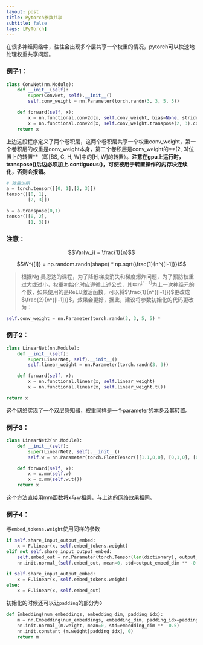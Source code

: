 ```yaml
---
layout: post
title: Pytorch参数共享
subtitle: false
tags: [PyTorch]
---
```


<!-- ## Pytorch参数共享 -->
在很多神经网络中，往往会出现多个层共享一个权重的情况，pytorch可以快速地处理权重共享问题。

### 例子1：

```python
class ConvNet(nn.Module):
    def __init__(self):
        super(ConvNet, self).__init__()
        self.conv_weight = nn.Parameter(torch.randn(3, 3, 5, 5))

    def forward(self, x):
        x = nn.functional.conv2d(x, self.conv_weight, bias=None, stride=1, padding=2, dilation=1, groups=1)
        x = nn.functional.conv2d(x, self.conv_weight.transpose(2, 3).contiguous(), bias=None, stride=1, padding=0, dilation=1, groups=1)
    return x

```

上边这段程序定义了两个卷积层，这两个卷积层共享一个权重conv_weight，第一个卷积层的权重是conv_weight本身，第二个卷积层是conv_weight的**(2, 3)位置上的转置**（即[BS, C, H, W]中的[H, W]的转置）。**注意在gpu上运行时，transpose()后边必须加上.contiguous()，可使被用于转置操作的内存块连续化，否则会报错。**

```python
# 转置说明
a = torch.tensor([[0, 1],[2, 3]])
tensor([[0, 1],
        [2, 3]])

b = a.transpose(0,1)
tensor([[0, 2],
        [1, 3]])
```

### 注意：

$$Var(w_i) = \frac{1}{n}$$

$$W^{[l]} = np.random.randn(shape) * np.sqrt(\frac{1}{n^{[l-1]}})$$

> 根据Ng 吴恩达的课程，为了降低梯度消失和梯度爆炸问题，为了预防权重过大或过小，权重初始化时应遵循上述公式，其中$n^{[l-1]}$为上一次神经元的个数，如果使用的是ReLU激活函数，可以将$\frac{1}{n^{[l-1]}}$更改成$\frac{2}{n^{[l-1]}}$，效果会更好，据此，建议将参数初始化的代码更改为：

```python
self.conv_weight = nn.Parameter(torch.randn(3, 3, 5, 5) * 																			torch.tensor(2/num_features).sqrt_())
```

### 例子2：

```python
class LinearNet(nn.Module):
    def __init__(self):
        super(LinearNet, self).__init__()
        self.linear_weight = nn.Parameter(torch.randn(3, 3))

    def forward(self, x):
        x = nn.functional.linear(x, self.linear_weight)
        x = nn.functional.linear(x, self.linear_weight.t())

return x
```

这个网络实现了一个双层感知器，权重同样是一个parameter的本身及其转置。

### 例子3：

```python
class LinearNet2(nn.Module):
    def __init__(self):
        super(LinearNet2, self).__init__()
        self.w = nn.Parameter(torch.FloatTensor([[1.1,0,0], [0,1,0], [0,0,1]]))

    def forward(self, x):
        x = x.mm(self.w)
        x = x.mm(self.w.t())
    return x
```

这个方法直接用mm函数将x与w相乘，与上边的网络效果相同。

### 例子4：

与`embed_tokens.weight`使用同样的参数

```python
if self.share_input_output_embed:
    x = F.linear(x, self.embed_tokens.weight)
elif not self.share_input_output_embed:
    self.embed_out = nn.Parameter(torch.Tensor(len(dictionary), output_embed_dim))
    nn.init.normal_(self.embed_out, mean=0, std=output_embed_dim ** -0.5)

if self.share_input_output_embed:
    x = F.linear(x, self.embed_tokens.weight)
else:
    x = F.linear(x, self.embed_out)
```

初始化的时候还可以让`padding`的部分为`0`

```python
def Embedding(num_embeddings, embedding_dim, padding_idx):
    m = nn.Embedding(num_embeddings, embedding_dim, padding_idx=padding_idx)
    nn.init.normal_(m.weight, mean=0, std=embedding_dim ** -0.5)
    nn.init.constant_(m.weight[padding_idx], 0)
    return m
```
